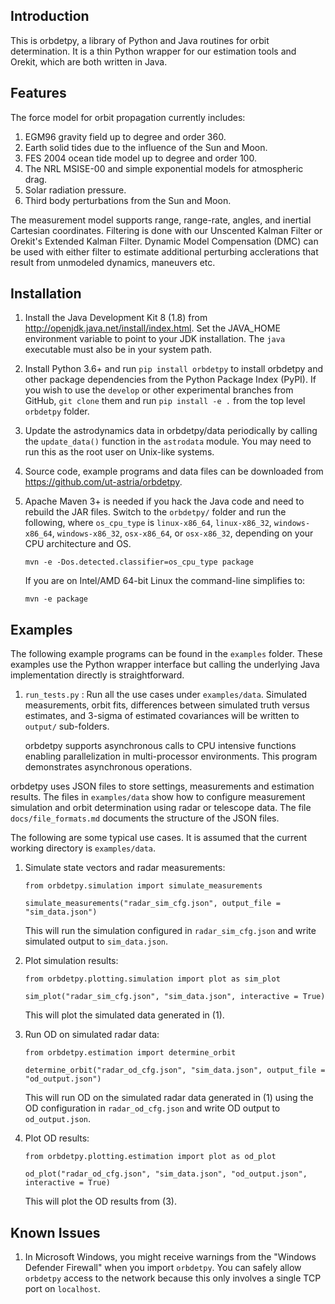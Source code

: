Introduction
------------

This is orbdetpy, a library of Python and Java routines for orbit
determination. It is a thin Python wrapper for our estimation tools
and Orekit, which are both written in Java. 

Features
--------

The force model for orbit propagation currently includes:

1. EGM96 gravity field up to degree and order 360.
2. Earth solid tides due to the influence of the Sun and Moon.
3. FES 2004 ocean tide model up to degree and order 100.
4. The NRL MSISE-00 and simple exponential models for atmospheric drag.
5. Solar radiation pressure.
6. Third body perturbations from the Sun and Moon.

The measurement model supports range, range-rate, angles, and inertial
Cartesian coordinates. Filtering is done with our Unscented Kalman Filter
or Orekit's Extended Kalman Filter. Dynamic Model Compensation
(DMC) can be used with either filter to estimate additional perturbing
acclerations that result from unmodeled dynamics, maneuvers etc.

Installation
------------

1. Install the Java Development Kit 8 (1.8) from
   <http://openjdk.java.net/install/index.html>. Set the JAVA_HOME
   environment variable to point to your JDK installation. The `java`
   executable must also be in your system path.
2. Install Python 3.6+ and run `pip install orbdetpy` to install orbdetpy 
   and other package dependencies from the Python Package Index (PyPI).
   If you wish to use the `develop` or other experimental branches from
   GitHub, `git clone` them and run `pip install -e .` from the top level
   `orbdetpy` folder.
3. Update the astrodynamics data in orbdetpy/data periodically by calling
   the `update_data()` function in the `astrodata` module. You may need
   to run this as the root user on Unix-like systems.
4. Source code, example programs and data files can be downloaded from 
   <https://github.com/ut-astria/orbdetpy>.
5. Apache Maven 3+ is needed if you hack the Java code and need to
   rebuild the JAR files. Switch to the `orbdetpy/` folder and run the
   following, where `os_cpu_type` is `linux-x86_64`, `linux-x86_32`,
   `windows-x86_64`, `windows-x86_32`, `osx-x86_64`, or `osx-x86_32`,
   depending on your CPU architecture and OS.

   `mvn -e -Dos.detected.classifier=os_cpu_type package`

   If you are on Intel/AMD 64-bit Linux the command-line simplifies to:

   `mvn -e package`

Examples
--------

The following example programs can be found in the `examples` folder.
These examples use the Python wrapper interface but calling the
underlying Java implementation directly is straightforward.

1. `run_tests.py` : Run all the use cases under `examples/data`. Simulated
   measurements, orbit fits, differences between simulated truth versus
   estimates, and 3-sigma of estimated covariances will be written to
   `output/` sub-folders.

   orbdetpy supports asynchronous calls to CPU intensive functions
   enabling parallelization in multi-processor environments. This
   program demonstrates asynchronous operations.

orbdetpy uses JSON files to store settings, measurements and estimation
results. The files in `examples/data` show how to configure measurement
simulation and orbit determination using radar or telescope data. The
file `docs/file_formats.md` documents the structure of the JSON files.

The following are some typical use cases. It is assumed that the current
working directory is `examples/data`.

1. Simulate state vectors and radar measurements:

   `from orbdetpy.simulation import simulate_measurements`

   `simulate_measurements("radar_sim_cfg.json", output_file = "sim_data.json")`

   This will run the simulation configured in `radar_sim_cfg.json` and
   write simulated output to `sim_data.json`.

2. Plot simulation results:

   `from orbdetpy.plotting.simulation import plot as sim_plot`

   `sim_plot("radar_sim_cfg.json", "sim_data.json", interactive = True)`

   This will plot the simulated data generated in (1).

3. Run OD on simulated radar data:

   `from orbdetpy.estimation import determine_orbit`

   `determine_orbit("radar_od_cfg.json", "sim_data.json", output_file = "od_output.json")`

   This will run OD on the simulated radar data generated in (1)
   using the OD configuration in `radar_od_cfg.json` and write OD
   output to `od_output.json`.

4. Plot OD results:

   `from orbdetpy.plotting.estimation import plot as od_plot`

   `od_plot("radar_od_cfg.json", "sim_data.json", "od_output.json", interactive = True)`

   This will plot the OD results from (3).

Known Issues
------------

1. In Microsoft Windows, you might receive warnings from the "Windows
   Defender Firewall" when you import `orbdetpy`. You can safely allow
   `orbdetpy` access to the network because this only involves a single
   TCP port on `localhost`.
